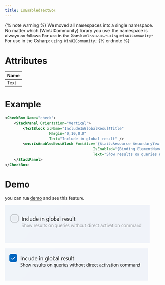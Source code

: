 ```yaml
---
title: IsEnabledTextBox
---
```


{% note warning %}
We moved all namespaces into a single namespace. No matter which (WinUICommunity) library you use, the namespace is always as follows
For use in the Xaml:
`xmlns:wuc="using:WinUICommunity"`
For use in the Csharp:
`using WinUICommunity;`
{% endnote %}

# Attributes

| Name |
|-|
|Text|

# Example

```xml
<CheckBox Name="check">
    <StackPanel Orientation="Vertical">
        <TextBlock x:Name="IncludeInGlobalResultTitle"
                    Margin="0,10,0,0"
                    Text="Include in global result" />
        <wuc:IsEnabledTextBlock FontSize="{StaticResource SecondaryTextFontSize}"
                                        IsEnabled="{Binding ElementName=check, Path=IsChecked}"
                                        Text="Show results on queries without direct activation command" />
    </StackPanel>
</CheckBox>
```

# Demo
you can run [demo](https://github.com/WinUICommunity/WinUICommunity) and see this feature.

![SettingsUI](https://raw.githubusercontent.com/ghost1372/Resources/main/SettingsUI/Samples/IsEnabledTextBox_UnChecked.png)

![SettingsUI](https://raw.githubusercontent.com/ghost1372/Resources/main/SettingsUI/Samples/IsEnabledTextBox_Checked.png)